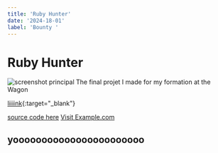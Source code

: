 ```yaml
---
title: 'Ruby Hunter'
date: '2024-18-01'
label: 'Bounty '
---
```


# Ruby Hunter

![screenshot principal](/posts/ruby-hunter/ruby_hunter_index_reduced.png)
The final projet I made for my formation at the Wagon


[liiiink](http://www.google.fr){:target="_blank"}



<a href="https://github.com/ThibautRoland/RubyHunters">source code here</a>
<a href="https://example.com">Visit Example.com</a>
<h2>yooooooooooooooooooooooo</h2>
